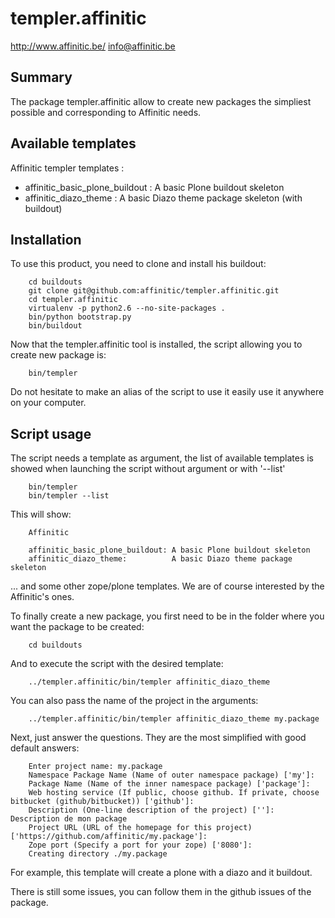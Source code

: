 templer.affinitic
=================

http://www.affinitic.be/
info@affinitic.be

Summary
-------

The package templer.affinitic allow to create new packages the simpliest possible and corresponding to Affinitic needs.


Available templates
-------------------

Affinitic templer templates :

* affinitic\_basic\_plone\_buildout : A basic Plone buildout skeleton
* affinitic\_diazo\_theme : A basic Diazo theme package skeleton (with buildout)


Installation
------------

To use this product, you need to clone and install his buildout:

        cd buildouts
        git clone git@github.com:affinitic/templer.affinitic.git
        cd templer.affinitic
        virtualenv -p python2.6 --no-site-packages .
        bin/python bootstrap.py
        bin/buildout

Now that the templer.affinitic tool is installed, the script allowing you to create new package is:

        bin/templer

Do not hesitate to make an alias of the script to use it easily use it anywhere on your computer.


Script usage
------------

The script needs a template as argument, the list of available templates is showed when launching the script without argument or with '--list'

        bin/templer
        bin/templer --list

This will show:

        Affinitic

        affinitic_basic_plone_buildout: A basic Plone buildout skeleton
        affinitic_diazo_theme:          A basic Diazo theme package skeleton

... and some other zope/plone templates. We are of course interested by the Affinitic's ones.

To finally create a new package, you first need to be in the folder where you want the package to be created:

        cd buildouts

And to execute the script with the desired template:

        ../templer.affinitic/bin/templer affinitic_diazo_theme

You can also pass the name of the project in the arguments:

        ../templer.affinitic/bin/templer affinitic_diazo_theme my.package

Next, just answer the questions. They are the most simplified with good default answers:

        Enter project name: my.package
        Namespace Package Name (Name of outer namespace package) ['my']:
        Package Name (Name of the inner namespace package) ['package']:
        Web hosting service (If public, choose github. If private, choose bitbucket (github/bitbucket)) ['github']:
        Description (One-line description of the project) ['']: Description de mon package
        Project URL (URL of the homepage for this project) ['https://github.com/affinitic/my.package']:
        Zope port (Specify a port for your zope) ['8080']:
        Creating directory ./my.package

For example, this template will create a plone with a diazo and it buildout.

There is still some issues, you can follow them in the github issues of the package.
